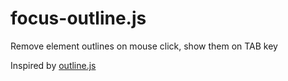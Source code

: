 # focus-outline.js
Remove element outlines on mouse click, show them on TAB key

Inspired by [outline.js](https://github.com/lindsayevans/outline.js) 
